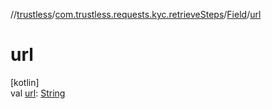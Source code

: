 //[trustless](../../../index.md)/[com.trustless.requests.kyc.retrieveSteps](../index.md)/[Field](index.md)/[url](url.md)

# url

[kotlin]\
val [url](url.md): [String](https://kotlinlang.org/api/latest/jvm/stdlib/kotlin/-string/index.html)
